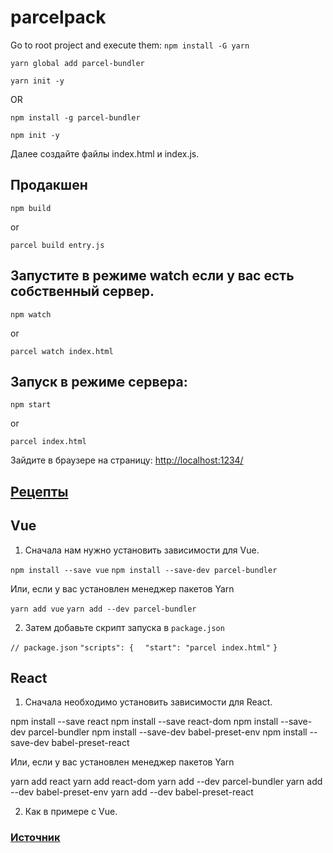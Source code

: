 # parcelpack
Go to root project and execute them:
`npm install -G yarn`

`yarn global add parcel-bundler`

`yarn init -y`

OR

`npm install -g parcel-bundler`

`npm init -y`

Далее создайте файлы index.html и index.js.

## Продакшен
`npm build`

 or

`parcel build entry.js`

## Запустите в режиме watch если у вас есть собственный сервер.
`npm watch`

or

`parcel watch index.html`

## Запуск в режиме сервера:
`npm start`

or

`parcel index.html`

Зайдите в браузере на страницу: [http://localhost:1234/](http://localhost:1234/)


## [Рецепты](https://ru.parceljs.org/recipes.html)

## Vue

1. Сначала нам нужно установить зависимости для Vue.

`npm install --save vue`
`npm install --save-dev parcel-bundler`

Или, если у вас установлен менеджер пакетов Yarn

`yarn add vue`
`yarn add --dev parcel-bundler`

2. Затем добавьте скрипт запуска в `package.json`

`// package.json`
`"scripts": {`
`  "start": "parcel index.html"`
`}`

## React

1. Сначала необходимо установить зависимости для React.

npm install --save react
npm install --save react-dom
npm install --save-dev parcel-bundler
npm install --save-dev babel-preset-env
npm install --save-dev babel-preset-react

Или, если у вас установлен менеджер пакетов Yarn

yarn add react
yarn add react-dom
yarn add --dev parcel-bundler
yarn add --dev babel-preset-env
yarn add --dev babel-preset-react

2. Как в примере с Vue.

### [Источник](https://ru.parceljs.org/getting_started.html)